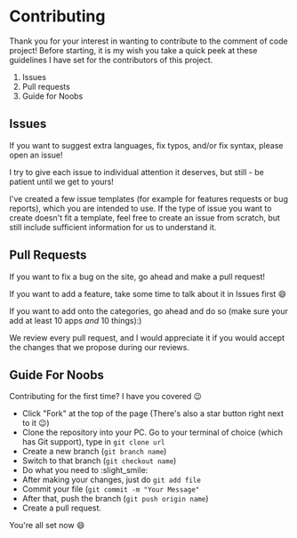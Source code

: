 # Contributing

Thank you for your interest in wanting to contribute to the comment of code project! Before starting, it is my wish you take a quick peek at these 
guidelines I have set for the contributors of this project.

1. Issues
2. Pull requests
3. Guide for Noobs

## Issues 

If you want to suggest extra languages, fix typos, and/or fix syntax, please open an issue!

I try to give each issue to individual attention it deserves, but still - be patient until we get to yours!

I've created a few issue templates (for example for features requests or bug reports), which you are intended to use. If the type of issue you want to
create doesn't fit a template, feel free to create an issue from scratch, but still include sufficient information for us to understand it.

## Pull Requests 

If you want to fix a bug on the site, go ahead and make a pull request!

If you want to add a feature, take some time to talk about it in Issues first :smile:

If you want to add onto the categories, go ahead and do so (make sure your add at least 10 apps *and* 10 things):)

We review every pull request, and I would appreciate it if you would accept the changes that we propose during our reviews.

## Guide For Noobs

Contributing for the first time? I have you covered :wink: 

  - Click "Fork" at the top of the page (There's also a star button right next to it :wink:)
  - Clone the repository into your PC. Go to your terminal of choice (which has Git support), type in `git clone url`
  - Create a new branch (`git branch name`) 
  - Switch to that branch (`git checkout name`)
  - Do what you need to :slight_smile:
  - After making your changes, just do `git add file`
  - Commit your file (`git commit -m "Your Message"`
  - After that, push the branch (`git push origin name`)
  - Create a pull request. 
  
 You're all set now :smile:
